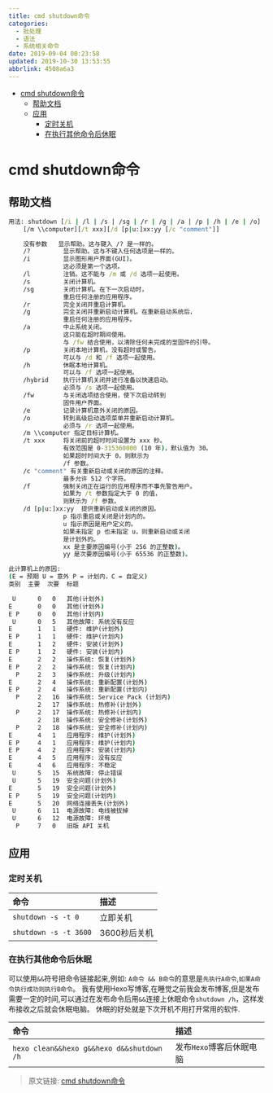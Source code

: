 ```yaml
---
title: cmd shutdown命令
categories: 
  - 批处理
  - 语法
  - 系统相关命令
date: 2019-09-04 00:23:58
updated: 2019-10-30 13:53:55
abbrlink: 4508a6a3
---
```

- [cmd shutdown命令](/blog/html/4508a6a3/#cmd-shutdown命令)
    - [帮助文档](/blog/html/4508a6a3/#帮助文档)
    - [应用](/blog/html/4508a6a3/#应用)
        - [定时关机](/blog/html/4508a6a3/#定时关机)
        - [在执行其他命令后休眠](/blog/html/4508a6a3/#在执行其他命令后休眠)

<!--more-->
<script src="https://cdn.bootcss.com/jquery/3.4.0/jquery.slim.min.js"></script>
<script>$(document).ready(function () {$(".post-body > ul:nth-child(1)").hide();});</script>

<!--end-->
# cmd shutdown命令 #
## 帮助文档 ##
```cmd
用法: shutdown [/i | /l | /s | /sg | /r | /g | /a | /p | /h | /e | /o] [/hybrid] [/soft] [/fw] [/f]
    [/m \\computer][/t xxx][/d [p|u:]xx:yy [/c "comment"]]

    没有参数   显示帮助。这与键入 /? 是一样的。
    /?         显示帮助。这与不键入任何选项是一样的。
    /i         显示图形用户界面(GUI)。
               这必须是第一个选项。
    /l         注销。这不能与 /m 或 /d 选项一起使用。
    /s         关闭计算机。
    /sg        关闭计算机。在下一次启动时，
               重启任何注册的应用程序。
    /r         完全关闭并重启计算机。
    /g         完全关闭并重新启动计算机。在重新启动系统后，
               重启任何注册的应用程序。
    /a         中止系统关闭。
               这只能在超时期间使用。
               与 /fw 结合使用，以清除任何未完成的至固件的引导。
    /p         关闭本地计算机，没有超时或警告。
               可以与 /d 和 /f 选项一起使用。
    /h         休眠本地计算机。
               可以与 /f 选项一起使用。
    /hybrid    执行计算机关闭并进行准备以快速启动。
               必须与 /s 选项一起使用。
    /fw        与关闭选项结合使用，使下次启动转到
               固件用户界面。
    /e         记录计算机意外关闭的原因。
    /o         转到高级启动选项菜单并重新启动计算机。
               必须与 /r 选项一起使用。
    /m \\computer 指定目标计算机。
    /t xxx     将关闭前的超时时间设置为 xxx 秒。
               有效范围是 0-315360000 (10 年)，默认值为 30。
               如果超时时间大于 0，则默示为
               /f 参数。
    /c "comment" 有关重新启动或关闭的原因的注释。
               最多允许 512 个字符。
    /f         强制关闭正在运行的应用程序而不事先警告用户。
               如果为 /t 参数指定大于 0 的值，
               则默示为 /f 参数。
    /d [p|u:]xx:yy  提供重新启动或关闭的原因。
               p 指示重启或关闭是计划内的。
               u 指示原因是用户定义的。
               如果未指定 p 也未指定 u，则重新启动或关闭
               是计划外的。
               xx 是主要原因编号(小于 256 的正整数)。
               yy 是次要原因编号(小于 65536 的正整数)。

此计算机上的原因:
(E = 预期 U = 意外 P = 计划内，C = 自定义)
类别	主要 	次要	标题

 U  	0	0	其他(计划外)
E   	0	0	其他(计划外)
E P 	0	0	其他(计划内)
 U  	0	5	其他故障: 系统没有反应
E   	1	1	硬件: 维护(计划外)
E P 	1	1	硬件: 维护(计划内)
E   	1	2	硬件: 安装(计划外)
E P 	1	2	硬件: 安装(计划内)
E   	2	2	操作系统: 恢复(计划外)
E P 	2	2	操作系统: 恢复(计划内)
  P 	2	3	操作系统: 升级(计划内)
E   	2	4	操作系统: 重新配置(计划外)
E P 	2	4	操作系统: 重新配置(计划内)
  P 	2	16	操作系统: Service Pack (计划内)
    	2	17	操作系统: 热修补(计划外)
  P 	2	17	操作系统: 热修补(计划内)
    	2	18	操作系统: 安全修补(计划外)
  P 	2	18	操作系统: 安全修补(计划内)
E   	4	1	应用程序: 维护(计划外)
E P 	4	1	应用程序: 维护(计划内)
E P 	4	2	应用程序: 安装(计划内)
E   	4	5	应用程序: 没有反应
E   	4	6	应用程序: 不稳定
 U  	5	15	系统故障: 停止错误
 U  	5	19	安全问题(计划外)
E   	5	19	安全问题(计划外)
E P 	5	19	安全问题(计划内)
E   	5	20	网络连接丢失(计划外)
 U  	6	11	电源故障: 电线被拔掉
 U  	6	12	电源故障: 环境
  P 	7	0	旧版 API 关机

```
## 应用 ##
### 定时关机 ###
|命令|描述|
|:---|:---|
|`shutdown -s -t 0`|立即关机|
|`shutdown -s -t 3600`|3600秒后关机|
### 在执行其他命令后休眠 ###
可以使用`&&`符号把命令链接起来,例如:
`A命令 && B命令`的意思是`先执行A命令`,`如果A命令执行成功则执行B命令`。
我有使用Hexo写博客,在睡觉之前我会发布博客,但是发布需要一定的时间,可以通过在发布命令后用`&&`连接上休眠命令`shutdown /h`，这样发布接收之后就会休眠电脑。
休眠的好处就是下次开机不用打开常用的软件.

|命令|描述|
|:---|:---|
|`hexo clean&&hexo g&&hexo d&&shutdown /h`|发布`Hexo`博客后休眠电脑|

>原文链接: [cmd shutdown命令](https://lanlan2017.github.io/blog/4508a6a3/)
